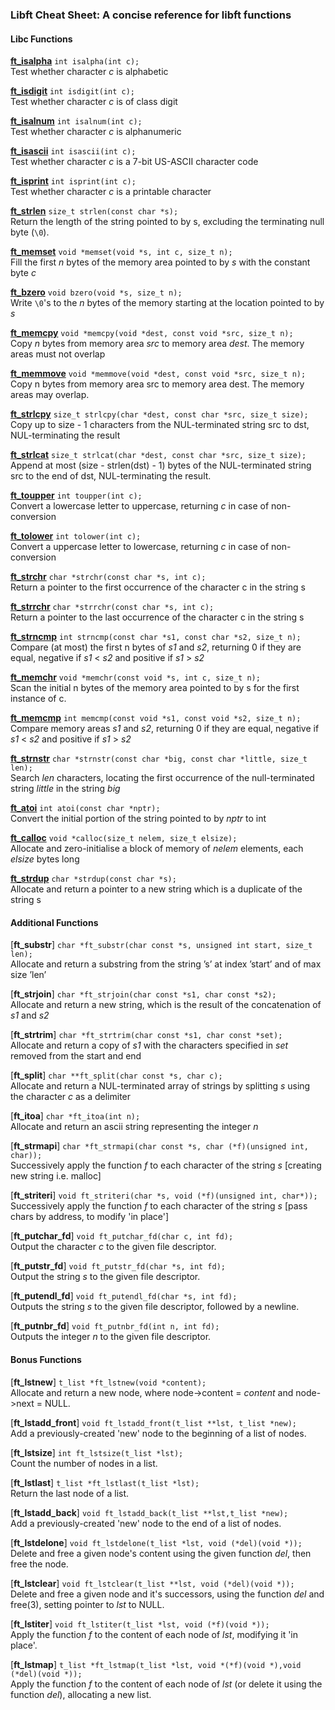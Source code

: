 ### Libft Cheat Sheet: A concise reference for libft functions

#### Libc Functions

[__ft_isalpha__](https://man7.org/linux/man-pages/man3/isalnum.3p.html) `int isalpha(int c);`  
Test whether character _c_ is alphabetic

[__ft_isdigit__](https://man7.org/linux/man-pages/man3/isdigit.3p.html) `int isdigit(int c);`  
Test whether character _c_ is of class digit

[__ft_isalnum__](https://man7.org/linux/man-pages/man3/isalnum.3p.html) `int isalnum(int c);`  
Test whether character _c_ is alphanumeric

[__ft_isascii__](https://man7.org/linux/man-pages/man3/isascii.3p.html) `int isascii(int c);`  
Test whether character _c_ is a 7-bit US-ASCII character code

[__ft_isprint__](https://man7.org/linux/man-pages/man3/isprint.3p.html) `int isprint(int c);`  
Test whether character _c_ is a printable character

[__ft_strlen__](https://man7.org/linux/man-pages/man3/strlen.3.html) `size_t strlen(const char *s);`  
Return the length of the string pointed to by s, excluding the terminating null byte (`\0`).

[__ft_memset__](https://man7.org/linux/man-pages/man3/memset.3.html) `void *memset(void *s, int c, size_t n);`  
Fill the first _n_ bytes of the memory area pointed to by _s_ with the constant byte _c_

[__ft_bzero__](https://man7.org/linux/man-pages/man3/bzero.3.html) `void bzero(void *s, size_t n);`  
Write `\0`'s to the _n_ bytes of the memory starting at the location pointed to by _s_

[__ft_memcpy__](https://man7.org/linux/man-pages/man3/memcpy.3.html) `void *memcpy(void *dest, const void *src, size_t n);`  
Copy _n_ bytes from memory area _src_ to memory area _dest_. The memory areas must not overlap

[__ft_memmove__](https://man7.org/linux/man-pages/man3/memmove.3.html) `void *memmove(void *dest, const void *src, size_t n);`  
Copy n bytes from memory area src to memory area dest. The memory areas may overlap.

[__ft_strlcpy__](https://man7.org/linux/man-pages/man3/strcpy.3.html) `size_t strlcpy(char *dest, const char *src, size_t size);`  
Copy up to size - 1 characters from the NUL-terminated string src to dst, NUL-terminating the result

[__ft_strlcat__](https://man7.org/linux/man-pages/man3/strcat.3.html) `size_t strlcat(char *dest, const char *src, size_t size);`  
Append at most (size - strlen(dst) - 1) bytes of the NUL-terminated string src to the end of dst, NUL-terminating the result.

[__ft_toupper__](https://man7.org/linux/man-pages/man3/toupper.3.html) `int toupper(int c);`  
Convert a lowercase letter to uppercase, returning _c_ in case of non-conversion

[__ft_tolower__](https://man7.org/linux/man-pages/man3/tolower.3p.html) `int tolower(int c);`  
Convert a uppercase letter to lowercase, returning _c_ in case of non-conversion

[__ft_strchr__](https://man7.org/linux/man-pages/man3/strchr.3.html) `char *strchr(const char *s, int c);`  
Return a pointer to the first occurrence of the character c in the string s

[__ft_strrchr__](https://man7.org/linux/man-pages/man3/strchr.3.html) `char *strrchr(const char *s, int c);`  
Return a pointer to the last occurrence of the character c in the string s

[__ft_strncmp__](https://man7.org/linux/man-pages/man3/strcmp.3.html) `int strncmp(const char *s1, const char *s2, size_t n);`  
Compare (at most) the first n bytes of _s1_ and _s2_, returning 0 if they are equal, negative if _s1_ < _s2_ and positive if _s1_ > _s2_

[__ft_memchr__](https://man7.org/linux/man-pages/man3/memchr.3.html) `void *memchr(const void *s, int c, size_t n);`  
Scan the initial n bytes of the memory area pointed to by s for the first instance of c.

[__ft_memcmp__](https://man7.org/linux/man-pages/man3/memcmp.3.html) `int memcmp(const void *s1, const void *s2, size_t n);`  
Compare memory areas _s1_ and _s2_, returning 0 if they are equal, negative if _s1_ < _s2_ and positive if _s1_ > _s2_

[__ft_strnstr__](https://www.freebsd.org/cgi/man.cgi?query=strnstr&sektion=3) `char *strnstr(const char *big, const char *little, size_t len);`  
Search _len_ characters, locating the first occurrence of the null-terminated string _little_ in the string _big_

[__ft_atoi__](https://man7.org/linux/man-pages/man3/atoi.3.html) `int atoi(const char *nptr);`  
Convert the initial portion of the string pointed to by _nptr_ to int

[__ft_calloc__](https://man7.org/linux/man-pages/man3/calloc.3p.html) `void *calloc(size_t nelem, size_t elsize);`  
Allocate and zero-initialise a block of memory of _nelem_ elements, each _elsize_ bytes long

[__ft_strdup__](https://man7.org/linux/man-pages/man3/strdup.3.html) `char *strdup(const char *s);`  
Allocate and return a pointer to a new string which is a duplicate of the string s

#### Additional Functions

[__ft_substr__] `char *ft_substr(char const *s, unsigned int start, size_t len);`  
Allocate and return a substring from the string ’s’ at index ’start’ and of max size ’len’

[__ft_strjoin__] `char *ft_strjoin(char const *s1, char const *s2);`  
Allocate and return a new string, which is the result of the concatenation of _s1_ and _s2_

[__ft_strtrim__] `char *ft_strtrim(char const *s1, char const *set);`  
Allocate and return a copy of _s1_ with the characters specified in _set_ removed from the start and end

[__ft_split__] `char **ft_split(char const *s, char c);`  
Allocate and return a NUL-terminated array of strings by splitting _s_ using the character _c_ as a delimiter

[__ft_itoa__] `char *ft_itoa(int n);`  
Allocate and return an ascii string representing the integer _n_

[__ft_strmapi__] `char *ft_strmapi(char const *s, char (*f)(unsigned int, char));`  
Successively apply the function _f_ to each character of the string _s_ [creating new string i.e. malloc]

[__ft_striteri__] `void ft_striteri(char *s, void (*f)(unsigned int, char*));`  
Successively apply the function _f_ to each character of the string _s_ [pass chars by address, to modify 'in place']

[__ft_putchar_fd__] `void ft_putchar_fd(char c, int fd);`  
Output the character _c_ to the given file descriptor.

[__ft_putstr_fd__] `void ft_putstr_fd(char *s, int fd);`  
Output the string _s_ to the given file descriptor.

[__ft_putendl_fd__] `void ft_putendl_fd(char *s, int fd);`  
Outputs the string _s_ to the given file descriptor, followed by a newline.

[__ft_putnbr_fd__] `void ft_putnbr_fd(int n, int fd);`  
Outputs the integer _n_ to the given file descriptor.

#### Bonus Functions

[__ft_lstnew__] `t_list *ft_lstnew(void *content);`  
Allocate and return a new node, where node->content = _content_ and node->next = NULL.

[__ft_lstadd_front__]	`void ft_lstadd_front(t_list **lst, t_list *new);`  
Add a previously-created 'new' node to the beginning of a list of nodes.

[__ft_lstsize__] `int ft_lstsize(t_list *lst);`  
Count the number of nodes in a list.

[__ft_lstlast__] `t_list *ft_lstlast(t_list *lst);`  
Return the last node of a list.

[__ft_lstadd_back__] `void ft_lstadd_back(t_list **lst,t_list *new);`  
Add a previously-created 'new' node to the end of a list of nodes.

[__ft_lstdelone__] `void ft_lstdelone(t_list *lst, void (*del)(void *));`  
Delete and free a given node's content using the given function _del_, then free the node.

[__ft_lstclear__] `void ft_lstclear(t_list **lst, void (*del)(void *));`  
Delete and free a given node and it's successors, using the function _del_ and free(3), setting pointer to _lst_ to NULL.

[__ft_lstiter__] `void ft_lstiter(t_list *lst, void (*f)(void *));`  
Apply the function _f_ to the content of each node of _lst_, modifying it 'in place'.

[__ft_lstmap__] `t_list *ft_lstmap(t_list *lst, void *(*f)(void *),void (*del)(void *));`  
Apply the function _f_ to the content of each node of _lst_ (or delete it using the function _del_), allocating a new list.
